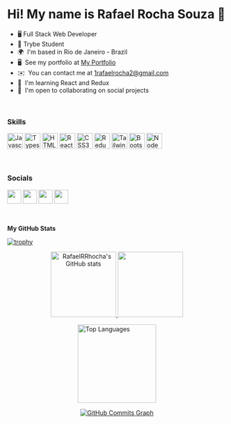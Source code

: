 Hi! My name is Rafael Rocha Souza 👋
===================================

- 🖥️ Full Stack Web Developer
- 🚀 Trybe Student
- 🌍  I'm based in Rio de Janeiro - Brazil
- 🖥️  See my portfolio at [My Portfolio](https://rafaelrrhocha.github.io/Portfolio/)
- ✉️  You can contact me at [1rafaelrocha2@gmail.com](mailto:1rafaelrocha2@gmail.com)
- 🧠  I'm learning React and Redux
- 🤝  I'm open to collaborating on social projects

<br>

### Skills

<p align="left">
<a href="https://developer.mozilla.org/en-US/docs/Web/JavaScript" target="_blank" rel="noreferrer"><img src="https://raw.githubusercontent.com/danielcranney/readme-generator/main/public/icons/skills/javascript-colored.svg" width="36" height="36" alt="Javascript" /></a>
<a href="https://www.typescriptlang.org/" target="_blank" rel="noreferrer"><img src="https://raw.githubusercontent.com/danielcranney/readme-generator/main/public/icons/skills/typescript-colored.svg" width="36" height="36" alt="Typescript" /></a>
<a href="https://developer.mozilla.org/en-US/docs/Glossary/HTML5" target="_blank" rel="noreferrer"><img src="https://raw.githubusercontent.com/danielcranney/readme-generator/main/public/icons/skills/html5-colored.svg" width="36" height="36" alt="HTML5" /></a>
<a href="https://reactjs.org/" target="_blank" rel="noreferrer"><img src="https://raw.githubusercontent.com/danielcranney/readme-generator/main/public/icons/skills/react-colored.svg" width="36" height="36" alt="React" /></a>
<a href="https://www.w3.org/TR/CSS/#css" target="_blank" rel="noreferrer"><img src="https://raw.githubusercontent.com/danielcranney/readme-generator/main/public/icons/skills/css3-colored.svg" width="36" height="36" alt="CSS3" /></a>
<a href="https://redux.js.org/" target="_blank" rel="noreferrer"><img src="https://raw.githubusercontent.com/danielcranney/readme-generator/main/public/icons/skills/redux-colored.svg" width="36" height="36" alt="Redux" /></a>
<a href="https://tailwindcss.com/" target="_blank" rel="noreferrer"><img src="https://raw.githubusercontent.com/danielcranney/readme-generator/main/public/icons/skills/tailwindcss-colored.svg" width="36" height="36" alt="TailwindCSS" /></a>
<a href="https://getbootstrap.com/" target="_blank" rel="noreferrer"><img src="https://raw.githubusercontent.com/danielcranney/readme-generator/main/public/icons/skills/bootstrap-colored.svg" width="36" height="36" alt="Bootstrap" /></a>
<a href="https://nodejs.org/en/" target="_blank" rel="noreferrer"><img src="https://raw.githubusercontent.com/danielcranney/readme-generator/main/public/icons/skills/nodejs-colored.svg" width="36" height="36" alt="NodeJS" /></a>
</p>

<br>

### Socials

<p align="left"> <a href="https://discord.com/users/Rafael Rocha#9695" target="_blank" rel="noreferrer"><img src="https://raw.githubusercontent.com/danielcranney/readme-generator/main/public/icons/socials/discord.svg" width="32" height="32" /></a> <a href="https://www.github.com/RafaelRRhocha" target="_blank" rel="noreferrer"><img src="https://raw.githubusercontent.com/danielcranney/readme-generator/main/public/icons/socials/github.svg" width="32" height="32" /></a> <a href="http://www.instagram.com/rafael_rhocha" target="_blank" rel="noreferrer"><img src="https://raw.githubusercontent.com/danielcranney/readme-generator/main/public/icons/socials/instagram.svg" width="32" height="32" /></a> <a href="https://www.linkedin.com/in/rafael-rhocha/" target="_blank" rel="noreferrer"><img src="https://raw.githubusercontent.com/danielcranney/readme-generator/main/public/icons/socials/linkedin.svg" width="32" height="32" /></a></p>

<br>

<b>My GitHub Stats</b>

<a align="middle">[![trophy](https://github-profile-trophy.vercel.app/?username=RafaelRRhocha&margin-h=15)](https://github.com/ryo-ma/github-profile-trophy)</a>

<div align="center">
  <a href="https://github.com/RafaelRRhocha">
     <img height="150em" src="https://github-readme-stats.vercel.app/api?username=RafaelRRhocha&show_icons=true&hide=issues,&count_private=true&title_color=facc15&text_color=ffffff&icon_color=facc15&bg_color=181824&hide_border=true&show_icons=true" alt="RafaelRRhocha's GitHub stats">
 
  <img height="150em" src="https://github-readme-streak-stats.herokuapp.com/?user=RafaelRRhocha&stroke=ffffff&background=181824&ring=facc15&fire=facc15&currStreakNum=ffffff&currStreakLabel=facc15&sideNums=ffffff&sideLabels=ffffff&dates=ffffff&hide_border=true"/>
   

<a href="https://github.com/RafaelRRhocha" align="left"><img height="180em" src="https://github-readme-stats.vercel.app/api/top-langs/?username=RafaelRRhocha&langs_count=10&title_color=facc15&text_color=ffffff&icon_color=facc15&bg_color=181824&hide_border=true&locale=en&custom_title=Top%20%Languages&layout=compact" alt="Top Languages" /></a>

<a href="http://www.github.com/RafaelRRhocha"><img src="https://activity-graph.herokuapp.com/graph?username=RafaelRRhocha&bg_color=181824&color=ffffff&line=facc15&point=ffffff&area_color=181824&area=true&hide_border=true&custom_title=GitHub%20Commits%20Graph" alt="GitHub Commits Graph" /></a> <br>
